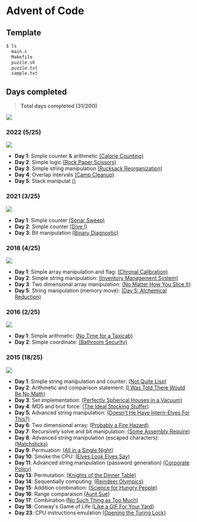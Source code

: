 # Advent of Code

## Template

``` bash
$ ls
  main.c
  Makefile
  puzzle.sh
  puzzle.txt
  sample.txt
```

## Days completed

> **Total days completed (31/200)**

![](https://geps.dev/progress/15)

### 2022 (5/25)

![](https://geps.dev/progress/20)

 + **Day 1**: Simple counter & arithmetic [(Calorie Counting)](https://adventofcode.com/2022/day/1)
 + **Day 2**: Simple logic [(Rock Paper Scissors)](https://adventofcode.com/2022/day/2)
 + **Day 3**: Simple string manipulation [(Rucksack Reorganization)](https://adventofcode.com/2022/day/3)
 + **Day 4**: Overlap intervals [(Camp Cleanup)](https://adventofcode.com/2022/day/4)
 + **Day 5**: Stack manipulat [()](https://adventofcode.com/2022/day/5)

### 2021 (3/25) 

![](https://geps.dev/progress/12)

 + **Day 1**: Simple counter [(Sonar Sweep)](https://adventofcode.com/2021/day/1)
 + **Day 2**: Simple counter [(Dive !)](https://adventofcode.com/2021/day/2)
 + **Day 3**: Bit manipulation [(Binary Diagnostic)](https://adventofcode.com/2021/day/3)

### 2018 (4/25)

![](https://geps.dev/progress/16)

 + **Day 1**: Simple array manipulation and flag: [(Chronal Calibration)](https://adventofcode.com/2018/day/1)
 + **Day 2**: Simple string manipulation: [(Inventory Management System)](https://adventofcode.com/2018/day/2)
 + **Day 3**: Two dimensional array manipulation: [(No Matter How You Slice It)](https://adventofcode.com/2018/day/3)
 + **Day 5**: String manipulation (memory move): [(Day 5: Alchemical Reduction)](https://adventofcode.com/2018/day/5)

### 2016 (2/25)

![](https://geps.dev/progress/8)

 + **Day 1**: Simple arithmetic: [(No Time for a Taxicab)](https://adventofcode.com/2016/day/1)
 + **Day 2**: Simple coordinate: [(Bathroom Security)](https://adventofcode.com/2016/day/2) 

### 2015 (18/25)

![](https://geps.dev/progress/72)

 + **Day 1**: Simple string manipulation and counter: [(Not Quite Lisp)](https://adventofcode.com/2015/day/1)
 + **Day 2**: Arithmetic and comparison statement: [(I Was Told There Would Be No Math)](https://adventofcode.com/2015/day/2)
 + **Day 3**: Set implementation: [(Perfectly Spherical Houses in a Vacuum)](https://adventofcode.com/2015/day/3)
 + **Day 4**: MD5 and brut force: [(The Ideal Stocking Stuffer)](https://adventofcode.com/2015/day/4)
 + **Day 5**: Advanced string manipulation: [(Doesn't He Have Intern-Elves For This?)](https://adventofcode.com/2015/day/5)
 + **Day 6**: Two dimensional array: [(Probably a Fire Hazard)](https://adventofcode.com/2015/day/6)
 + **Day 7**: Recursively solve and bit manipulation: [(Some Assembly Require)](https://adventofcode.com/2015/day/7)
 + **Day 8**: Advanced string manipulation (escaped characters): [(Matchsticks)](https://adventofcode.com/2015/day/8)
 + **Day 9**: Permuation: [(All in a Single Night)](https://adventofcode.com/2015/day/9)
 + **Day 10**: Smoke the CPU: [(Elves Look Elves Say)](https://adventofcode.com/2015/day/10)
 + **Day 11**: Advanced string manipulation (password generation) [(Corporate Policy)](https://adventofcode.com/2015/day/11)
 + **Day 13**: Permutation: [(Knights of the Dinner Table)](https://adventofcode.com/2015/day/13)
 + **Day 14**: Sequentially computing: [(Reindeer Olympics)](https://adventofcode.com/2015/day/14)
 + **Day 15**: Addition combination: [(Science for Hungry People)](https://adventofcode.com/2015/day/15)
 + **Day 16**: Range comparaison [(Aunt Sue)](https://adventofcode.com/2015/day/16)
 + **Day 17**: Combination [(No Such Thing as Too Much)](https://adventofcode.com/2015/day/17)
 + **Day 18**: Conway's Game of Life [(Like a GIF For Your Yard)](https://adventofcode.com/2015/day/18)
 + **Day 23**: CPU instructions emulation [(Opening the Turing Lock)](https://adventofcode.com/2015/day/23)
